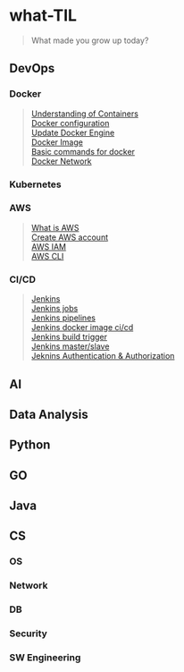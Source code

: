 # what-TIL
> What made you grow up today?
## DevOps
### Docker
> [Understanding of Containers](/DevOps/Docker/understanding_of_containers.md)      
[Docker configuration](/DevOps/Docker/configuration_Docker.md)      
[Update Docker Engine](/DevOps/Docker/update_docker_engine.md)      
[Docker Image](/DevOps/Docker/manage_docker_image.md)   
[Basic commands for docker](/DevOps/Docker/basic_commands_for_docker.md)    
[Docker Network](/DevOps/Docker/docker_network.md)      

### Kubernetes
### AWS
   > [What is AWS](/DevOps/AWS/What_is_AWS.md)     
   [Create AWS account](/DevOps/AWS/Create_AWS_account.md)     
   [AWS IAM](/DevOps/AWS/IAM.md)    
   [AWS CLI](/DevOps/AWS/AWS%20CLI.md)    

### CI/CD
   > [Jenkins](/DevOps/CICD/Jenkins.md)     
   [Jenkins jobs](/DevOps/CICD/Jenkins_jobs.md)     
   [Jenkins pipelines](/DevOps/CICD/Jenkins_pipelines.md)   
   [Jenkins docker image ci/cd](/DevOps/CICD/Jenkins_docker_cicd.md)        
   [Jenkins build trigger](/DevOps/CICD/Jenkins_build_trigger.md)       
   [Jenkins master/slave](/DevOps/CICD/Jenkins_master_slave.md)     
   [Jeknins Authentication & Authorization](/DevOps/CICD/Jenkins_authentication_authorization.md)       
## AI

## Data Analysis

## Python
   
## GO

## Java

## CS
### OS
### Network
### DB
### Security
### SW Engineering
### 